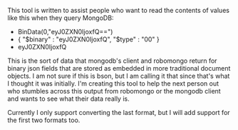 This tool is written to assist people who want to read the contents of values like this when they query MongoDB:

* BinData(0,"eyJ0ZXN0IjoxfQ==")
* { "$binary" : "eyJ0ZXN0IjoxfQ", "$type" : "00" }
* eyJ0ZXN0IjoxfQ

This is the sort of data that mongodb's client and robomongo return for binary json fields that are stored as embedded in more traditional document objects.  I am not sure if this is bson, but I am calling it that since that's what I thought it was initially.  I'm creating this tool to help the next person out who stumbles across this output from robomongo or the mongodb client and wants to see what their data really is.

Currently I only support converting the last format, but I will add support for the first two formats too.
   